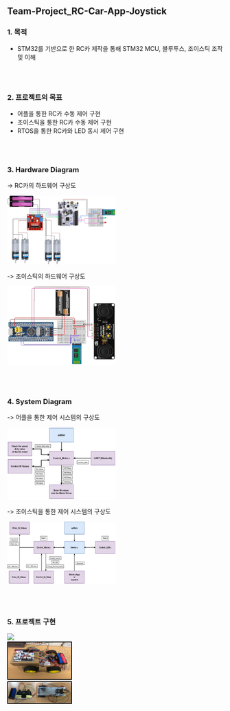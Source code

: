 ## Team-Project_RC-Car-App-Joystick

### 1. 목적
- STM32를 기반으로 한 RC카 제작을 통해 STM32 MCU, 블루투스, 조이스틱 조작 및 이해

<br><br>

### 2. 프로젝트의 목표
- 어플을 통한 RC카 수동 제어 구현
- 조이스틱을 통한 RC카 수동 제어 구현
- RTOS을 통한 RC카와 LED 동시 제어 구현

<br><br>

### 3. Hardware Diagram
<p align="center">
  <p> -> RC카의 하드웨어 구상도 </p>
  <img src="./Images/하드웨어 (RC카).png" style="width: 50%; height: auto;">
  <p> -> 조이스틱의 하드웨어 구상도 </p>
  <img src="./Images/하드웨어 (조이스틱).png" style="width: 50%; height: auto;">
</p>

<br><br>

### 4. System Diagram
<p align="center">
  <p> -> 어플을 통한 제어 시스템의 구상도 </p>
  <img src="./Images/어플 구상도.png" style="width: 50%; height: auto;">
  <p> -> 조이스틱을 통한 제어 시스템의 구상도 </p>
  <img src="./Images/조이스틱 구상도.png" style="width: 50%; height: auto;">
</p>

<br><br>

### 5. 프로젝트 구현
<p>
  <img src="./Images/앱.png" style="width: 30%; height: auto;">
  <br>
  <img src="./Images/구현1.png" style="width: 30%; height: auto;">
  <br>
  <img src="./Images/구현2.png" style="width: 30%; height: auto;">
</p>  
